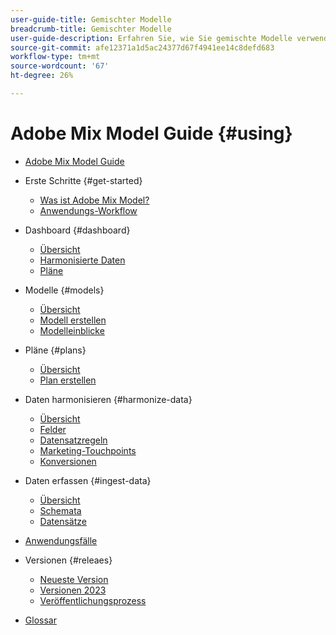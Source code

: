 ```yaml
---
user-guide-title: Gemischter Modelle
breadcrumb-title: Gemischter Modelle
user-guide-description: Erfahren Sie, wie Sie gemischte Modelle verwenden.
source-git-commit: afe12371a1d5ac24377d67f4941ee14c8defd683
workflow-type: tm+mt
source-wordcount: '67'
ht-degree: 26%

---
```



# Adobe Mix Model Guide {#using}

+ [Adobe Mix Model Guide](overview.md)

+ Erste Schritte {#get-started}
   + [Was ist Adobe Mix Model?](get-started/about.md)
   + [Anwendungs-Workflow](get-started/workflow.md)

+ Dashboard {#dashboard}
   + [Übersicht](dashboard/overview.md)
   + [Harmonisierte Daten](dashboard/harmonized-data.md)
   + [Pläne](dashboard/plans.md)

+ Modelle {#models}
   + [Übersicht](models/overview.md)
   + [Modell erstellen](models/create.md)
   + [Modelleinblicke](models/insights.md)

+ Pläne {#plans}
   + [Übersicht](plans/overview.md)
   + [Plan erstellen](plans/create.md)

+ Daten harmonisieren {#harmonize-data}
   + [Übersicht](harmonize-data/overview.md)
   + [Felder](harmonize-data/fields.md)
   + [Datensatzregeln](harmonize-data/dataset-rules.md)
   + [Marketing-Touchpoints](harmonize-data/marketing-touchpoints.md)
   + [Konversionen](harmonize-data/conversions.md)

+ Daten erfassen {#ingest-data}
   + [Übersicht](ingest-data/overview.md)
   + [Schemata](ingest-data/schemas.md)
   + [Datensätze](ingest-data/datasets.md)

+ [Anwendungsfälle](use-cases.md)


<!-- Admin integration with AEP not part of first release

+ Administration {#administration}
  + [Overview](administration/overview.md)
  + [Policies](administration/policies.md)
  + [Audits](administration/audits.md)
  
-->


+ Versionen {#releaes}
   + [Neueste Version](releases/latest.md)
   + [Versionen 2023](releases/2023.md)
   + [Veröffentlichungsprozess](releases/releases.md)

+ [Glossar](glossary.md)

